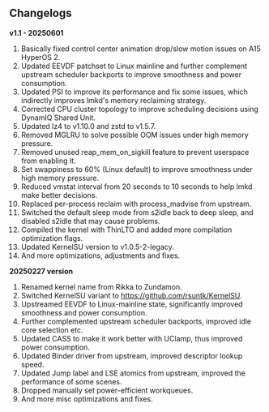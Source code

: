 ## Changelogs

**v1.1 - 20250601**

1. Basically fixed control center animation drop/slow motion issues on A15 HyperOS 2.
2. Updated EEVDF patchset to Linux mainline and further complement upstream scheduler backports to improve smoothness and power consumption.
3. Updated PSI to improve its performance and fix some issues, which indirectly improves lmkd's memory reclaiming strategy.
4. Corrected CPU cluster topology to improve scheduling decisions using DynamIQ Shared Unit.
5. Updated lz4 to v1.10.0 and zstd to v1.5.7.
6. Removed MGLRU to solve possible OOM issues under high memory pressure.
7. Removed unused reap_mem_on_sigkill feature to prevent userspace from enabling it.
8. Set swappiness to 60% (Linux default) to improve smoothness under high memory pressure.
9. Reduced vmstat interval from 20 seconds to 10 seconds to help lmkd make better decisions.
10. Replaced per-process reclaim with process_madvise from upstream.
11. Switched the default sleep mode from s2idle back to deep sleep, and disabled s2idle that may cause problems.
12. Compiled the kernel with ThinLTO and added more compilation optimization flags.
13. Updated KernelSU version to v1.0.5-2-legacy.
14. And more optimizations, adjustments and fixes.

**20250227 version**

1. Renamed kernel name from Rikka to Zundamon.
2. Switched KernelSU variant to https://github.com/rsuntk/KernelSU.
3. Upstreamed EEVDF to Linux-mainline state, significantly improved smoothness and power consumption.
4. Further complemented upstream scheduler backports, improved idle core selection etc.
5. Updated CASS to make it work better with UClamp, thus improved power consumption.
6. Updated Binder driver from upstream, improved descriptor lookup speed.
7. Updated Jump label and LSE atomics from upstream, improved the performance of some scenes.
8. Dropped manually set power-efficient workqueues.
9. And more misc optimizations and fixes.
